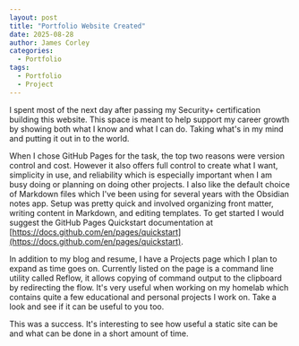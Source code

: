 ```yaml
---
layout: post
title: "Portfolio Website Created"
date: 2025-08-28
author: James Corley
categories:
  - Portfolio
tags:
  - Portfolio
  - Project
---
```


I spent most of the next day after passing my Security+ certification building this website. This space is meant to help support my career growth by showing both what I know and what I can do. Taking what's in my mind and putting it out in to the world.

When I chose GitHub Pages for the task, the top two reasons were version control and cost. However it also offers full control to create what I want, simplicity in use, and reliability which is especially important when I am busy doing or planning on doing other projects. I also like the default choice of Markdown files which I've been using for several years with the Obsidian notes app. Setup was pretty quick and involved organizing front matter, writing content in Markdown, and editing templates. To get started I would suggest the GitHub Pages Quickstart documentation at [https://docs.github.com/en/pages/quickstart](https://docs.github.com/en/pages/quickstart).

In addition to my blog and resume, I have a Projects page which I plan to expand as time goes on. Currently listed on the page is a command line utility called Reflow, it allows copying of command output to the clipboard by redirecting the flow. It's very useful when working on my homelab which contains quite a few educational and personal projects I work on. Take a look and see if it can be useful to you too.

This was a success. It's interesting to see how useful a static site can be and what can be done in a short amount of time.
